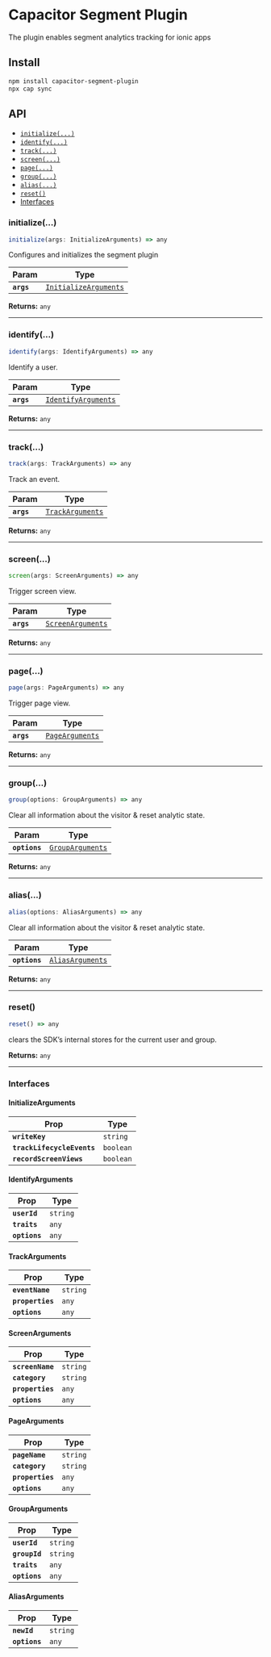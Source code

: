 # Capacitor Segment Plugin

The plugin enables segment analytics tracking for ionic apps

## Install

```bash
npm install capacitor-segment-plugin
npx cap sync
```

## API

<docgen-index>

* [`initialize(...)`](#initialize)
* [`identify(...)`](#identify)
* [`track(...)`](#track)
* [`screen(...)`](#screen)
* [`page(...)`](#page)
* [`group(...)`](#group)
* [`alias(...)`](#alias)
* [`reset()`](#reset)
* [Interfaces](#interfaces)

</docgen-index>

<docgen-api>
<!--Update the source file JSDoc comments and rerun docgen to update the docs below-->

### initialize(...)

```typescript
initialize(args: InitializeArguments) => any
```

Configures and initializes the segment plugin

| Param      | Type                                                                |
| ---------- | ------------------------------------------------------------------- |
| **`args`** | <code><a href="#initializearguments">InitializeArguments</a></code> |

**Returns:** <code>any</code>

--------------------


### identify(...)

```typescript
identify(args: IdentifyArguments) => any
```

Identify a user.

| Param      | Type                                                            |
| ---------- | --------------------------------------------------------------- |
| **`args`** | <code><a href="#identifyarguments">IdentifyArguments</a></code> |

**Returns:** <code>any</code>

--------------------


### track(...)

```typescript
track(args: TrackArguments) => any
```

Track an event.

| Param      | Type                                                      |
| ---------- | --------------------------------------------------------- |
| **`args`** | <code><a href="#trackarguments">TrackArguments</a></code> |

**Returns:** <code>any</code>

--------------------


### screen(...)

```typescript
screen(args: ScreenArguments) => any
```

Trigger screen view.

| Param      | Type                                                        |
| ---------- | ----------------------------------------------------------- |
| **`args`** | <code><a href="#screenarguments">ScreenArguments</a></code> |

**Returns:** <code>any</code>

--------------------


### page(...)

```typescript
page(args: PageArguments) => any
```

Trigger page view.

| Param      | Type                                                    |
| ---------- | ------------------------------------------------------- |
| **`args`** | <code><a href="#pagearguments">PageArguments</a></code> |

**Returns:** <code>any</code>

--------------------


### group(...)

```typescript
group(options: GroupArguments) => any
```

Clear all information about the visitor & reset analytic state.

| Param         | Type                                                      |
| ------------- | --------------------------------------------------------- |
| **`options`** | <code><a href="#grouparguments">GroupArguments</a></code> |

**Returns:** <code>any</code>

--------------------


### alias(...)

```typescript
alias(options: AliasArguments) => any
```

Clear all information about the visitor & reset analytic state.

| Param         | Type                                                      |
| ------------- | --------------------------------------------------------- |
| **`options`** | <code><a href="#aliasarguments">AliasArguments</a></code> |

**Returns:** <code>any</code>

--------------------


### reset()

```typescript
reset() => any
```

clears the SDK’s internal stores for the current user and group.

**Returns:** <code>any</code>

--------------------


### Interfaces


#### InitializeArguments

| Prop                       | Type                 |
| -------------------------- | -------------------- |
| **`writeKey`**             | <code>string</code>  |
| **`trackLifecycleEvents`** | <code>boolean</code> |
| **`recordScreenViews`**    | <code>boolean</code> |


#### IdentifyArguments

| Prop          | Type                |
| ------------- | ------------------- |
| **`userId`**  | <code>string</code> |
| **`traits`**  | <code>any</code>    |
| **`options`** | <code>any</code>    |


#### TrackArguments

| Prop             | Type                |
| ---------------- | ------------------- |
| **`eventName`**  | <code>string</code> |
| **`properties`** | <code>any</code>    |
| **`options`**    | <code>any</code>    |


#### ScreenArguments

| Prop             | Type                |
| ---------------- | ------------------- |
| **`screenName`** | <code>string</code> |
| **`category`**   | <code>string</code> |
| **`properties`** | <code>any</code>    |
| **`options`**    | <code>any</code>    |


#### PageArguments

| Prop             | Type                |
| ---------------- | ------------------- |
| **`pageName`**   | <code>string</code> |
| **`category`**   | <code>string</code> |
| **`properties`** | <code>any</code>    |
| **`options`**    | <code>any</code>    |


#### GroupArguments

| Prop          | Type                |
| ------------- | ------------------- |
| **`userId`**  | <code>string</code> |
| **`groupId`** | <code>string</code> |
| **`traits`**  | <code>any</code>    |
| **`options`** | <code>any</code>    |


#### AliasArguments

| Prop          | Type                |
| ------------- | ------------------- |
| **`newId`**   | <code>string</code> |
| **`options`** | <code>any</code>    |

</docgen-api>
